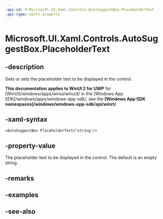 ```yaml
---
-api-id: P:Microsoft.UI.Xaml.Controls.AutoSuggestBox.PlaceholderText
-api-type: winrt property
---
```


<!-- Property syntax
public string PlaceholderText { get;  set; }
-->

# Microsoft.UI.Xaml.Controls.AutoSuggestBox.PlaceholderText

## -description
Gets or sets the placeholder text to be displayed in the control.

**This documentation applies to WinUI 2 for UWP** for [WinUI]/windows/apps/winui/winui3/ in the [Windows App SDK]/windows/apps/windows-app-sdk/, see the **[Windows App SDK namespaces]/windows/windows-app-sdk/api/winrt/**.

## -xaml-syntax
```xaml
<AutoSuggestBox PlaceholderText="string"/>
```


## -property-value
The placeholder text to be displayed in the control. The default is an empty string.

## -remarks

## -examples

## -see-also
